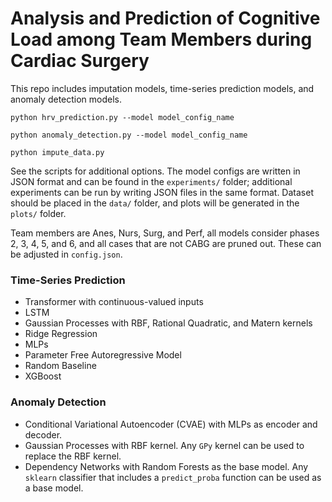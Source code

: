 # Analysis and Prediction of Cognitive Load among Team Members during Cardiac Surgery

This repo includes imputation models, time-series prediction models, and anomaly detection models.

`python hrv_prediction.py --model model_config_name`

`python anomaly_detection.py --model model_config_name`

`python impute_data.py`

See the scripts for additional options. The model configs are written in JSON format and can be found in the `experiments/` folder; additional experiments can be run by writing JSON files in the same format. Dataset should be placed in the `data/` folder, and plots will be generated in the `plots/` folder. 

Team members are Anes, Nurs, Surg, and Perf, all models consider phases 2, 3, 4, 5, and 6, and all cases that are not CABG are pruned out. These can be adjusted in `config.json`.

### Time-Series Prediction
- Transformer with continuous-valued inputs
- LSTM
- Gaussian Processes with RBF, Rational Quadratic, and Matern kernels
- Ridge Regression
- MLPs
- Parameter Free Autoregressive Model
- Random Baseline
- XGBoost

### Anomaly Detection
- Conditional Variational Autoencoder (CVAE) with MLPs as encoder and decoder.
- Gaussian Processes with RBF kernel. Any `GPy` kernel can be used to replace the RBF kernel.
- Dependency Networks with Random Forests as the base model. Any `sklearn` classifier that includes a `predict_proba` function can be used as a base model.
